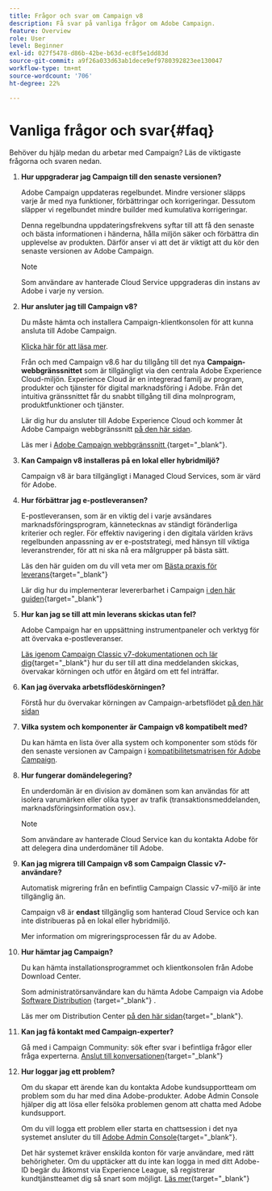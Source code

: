 ```yaml
---
title: Frågor och svar om Campaign v8
description: Få svar på vanliga frågor om Adobe Campaign.
feature: Overview
role: User
level: Beginner
exl-id: 027f5478-d86b-42be-b63d-ec8f5e1dd83d
source-git-commit: a9f26a033d63ab1dece9ef9780392823ee130047
workflow-type: tm+mt
source-wordcount: '706'
ht-degree: 22%

---
```


# Vanliga frågor och svar{#faq}

Behöver du hjälp medan du arbetar med Campaign? Läs de viktigaste frågorna och svaren nedan.

1. **Hur uppgraderar jag Campaign till den senaste versionen?**

   Adobe Campaign uppdateras regelbundet. Mindre versioner släpps varje år med nya funktioner, förbättringar och korrigeringar. Dessutom släpper vi regelbundet mindre builder med kumulativa korrigeringar.

   Denna regelbundna uppdateringsfrekvens syftar till att få den senaste och bästa informationen i händerna, hålla miljön säker och förbättra din upplevelse av produkten. Därför anser vi att det är viktigt att du kör den senaste versionen av Adobe Campaign.

   >[!NOTE]
   >
   >Som användare av hanterade Cloud Service uppgraderas din instans av Adobe i varje ny version.

1. **Hur ansluter jag till Campaign v8?**

   Du måste hämta och installera Campaign-klientkonsolen för att kunna ansluta till Adobe Campaign.

   [Klicka här för att läsa mer](connect.md).

   Från och med Campaign v8.6 har du tillgång till det nya **Campaign-webbgränssnittet** som är tillgängligt via den centrala Adobe Experience Cloud-miljön. Experience Cloud är en integrerad familj av program, produkter och tjänster för digital marknadsföring i Adobe. Från det intuitiva gränssnittet får du snabbt tillgång till dina molnprogram, produktfunktioner och tjänster.

   Lär dig hur du ansluter till Adobe Experience Cloud och kommer åt Adobe Campaign webbgränssnitt [på den här sidan](campaign-ui.md#ac-web-ui).

   Läs mer i [Adobe Campaign webbgränssnitt ](https://experienceleague.adobe.com/en/docs/campaign-web/v8/campaign-web-home){target="_blank"}.

1. **Kan Campaign v8 installeras på en lokal eller hybridmiljö?**

   Campaign v8 är bara tillgängligt i Managed Cloud Services, som är värd för Adobe.

1. **Hur förbättrar jag e-postleveransen?**

   E-postleveransen, som är en viktig del i varje avsändares marknadsföringsprogram, kännetecknas av ständigt föränderliga kriterier och regler. För effektiv navigering i den digitala världen krävs regelbunden anpassning av er e-poststrategi, med hänsyn till viktiga leveranstrender, för att ni ska nå era målgrupper på bästa sätt.

   Läs den här guiden om du vill veta mer om [Bästa praxis för leverans](https://experienceleague.adobe.com/docs/deliverability-learn/deliverability-best-practice-guide/introduction.html?lang=sv){target="_blank"}

   Lär dig hur du implementerar levererbarhet i Campaign [i den här guiden](https://experienceleague.adobe.com/docs/deliverability-learn/deliverability-best-practice-guide/additional-resources/general-resources.html){target="_blank"}

1. **Hur kan jag se till att min leverans skickas utan fel?**

   Adobe Campaign har en uppsättning instrumentpaneler och verktyg för att övervaka e-postleveranser.

   [Läs igenom Campaign Classic v7-dokumentationen och lär dig](https://experienceleague.adobe.com/docs/campaign-classic/using/sending-messages/monitoring-deliveries/about-delivery-monitoring.html){target="_blank"} hur du ser till att dina meddelanden skickas, övervakar körningen och utför en åtgärd om ett fel inträffar.

1. **Kan jag övervaka arbetsflödeskörningen?**

   Förstå hur du övervakar körningen av Campaign-arbetsflödet [på den här sidan](https://experienceleague.adobe.com/docs/campaign/automation/workflows/executing-a-workflow/start-a-workflow.html)

1. **Vilka system och komponenter är Campaign v8 kompatibelt med?**

   Du kan hämta en lista över alla system och komponenter som stöds för den senaste versionen av Campaign i [kompatibilitetsmatrisen för Adobe Campaign](compatibility-matrix.md).

1. **Hur fungerar domändelegering?**

   En underdomän är en division av domänen som kan användas för att isolera varumärken eller olika typer av trafik (transaktionsmeddelanden, marknadsföringsinformation osv.).

   >[!NOTE]
   >
   >Som användare av hanterade Cloud Service kan du kontakta Adobe för att delegera dina underdomäner till Adobe.

1. **Kan jag migrera till Campaign v8 som Campaign Classic v7-användare?**

   Automatisk migrering från en befintlig Campaign Classic v7-miljö är inte tillgänglig än.

   Campaign v8 är **endast** tillgänglig som hanterad Cloud Service och kan inte distribueras på en lokal eller hybridmiljö.

   Mer information om migreringsprocessen får du av Adobe.

1. **Hur hämtar jag Campaign?**

   Du kan hämta installationsprogrammet och klientkonsolen från Adobe Download Center.

   Som administratörsanvändare kan du hämta Adobe Campaign via Adobe [Software Distribution](https://experience.adobe.com/#/downloads/content/software-distribution/en/campaign.html) {target="_blank"} .

   Läs mer om Distribution Center [på den här sidan](https://experienceleague.adobe.com/docs/experience-cloud/software-distribution/home.html){target="_blank"}.

1. **Kan jag få kontakt med Campaign-experter?**

   Gå med i Campaign Community: sök efter svar i befintliga frågor eller fråga experterna. [Anslut till konversationen](https://experienceleaguecommunities.adobe.com/t5/adobe-campaign-classic/ct-p/adobe-campaign-classic-community){target="_blank"}


1. **Hur loggar jag ett problem?**

   Om du skapar ett ärende kan du kontakta Adobe kundsupportteam om problem som du har med dina Adobe-produkter. Adobe Admin Console hjälper dig att lösa eller felsöka problemen genom att chatta med Adobe kundsupport.

   Om du vill logga ett problem eller starta en chattsession i det nya systemet ansluter du till [Adobe Admin Console](https://adminConsole.adobe.com/overview){target="_blank"}.

   Det här systemet kräver enskilda konton för varje användare, med rätt behörigheter. Om du upptäcker att du inte kan logga in med ditt Adobe-ID begär du åtkomst via Experience League, så registrerar kundtjänstteamet dig så snart som möjligt. [Läs mer](https://helpx.adobe.com/se/enterprise/admin-guide.html/enterprise/using/support-for-experience-cloud.ug.html){target="_blank"}
